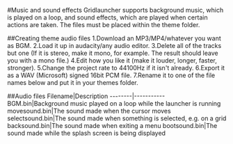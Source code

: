 #Music and sound effects
Gridlauncher supports background music, which is played on a loop, and sound effects, which are played when certain actions are taken. The files must be placed within the theme folder.

##Creating theme audio files
1.Download an MP3/MP4/whatever you want as BGM.
2.Load it up in audacity/any audio editor.
3.Delete all of the tracks but one (If it is stereo, make it mono, for example. The result should leave you with a mono file.)
4.Edit how you like it (make it louder, longer, faster, stronger).
5.Change the project rate to 44100Hz if it isn't already.
6.Export it as a WAV (Microsoft) signed 16bit PCM file.
7.Rename it to one of the file names below and put it in your themes folder.

##Audio files
Filename|Description
--------|-----------
BGM.bin|Background music played on a loop while the launcher is running
movesound.bin|The sound made when the cursor moves
selectsound.bin|The sound made when something is selected, e.g. on a grid
backsound.bin|The sound made when exiting a menu
bootsound.bin|The sound made while the splash screen is being displayed